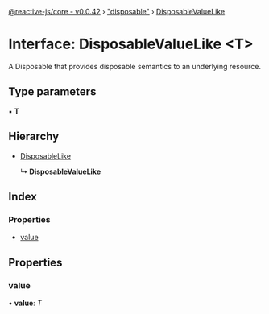 [@reactive-js/core - v0.0.42](../README.md) › ["disposable"](../modules/_disposable_.md) › [DisposableValueLike](_disposable_.disposablevaluelike.md)

# Interface: DisposableValueLike <**T**>

A Disposable that provides disposable semantics to an underlying resource.

## Type parameters

▪ **T**

## Hierarchy

* [DisposableLike](_disposable_.disposablelike.md)

  ↳ **DisposableValueLike**

## Index

### Properties

* [value](_disposable_.disposablevaluelike.md#value)

## Properties

###  value

• **value**: *T*
